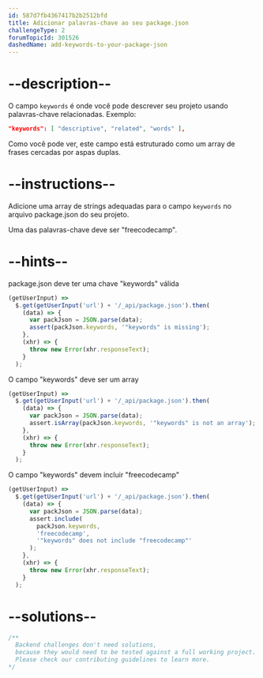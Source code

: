 ```yaml
---
id: 587d7fb4367417b2b2512bfd
title: Adicionar palavras-chave ao seu package.json
challengeType: 2
forumTopicId: 301526
dashedName: add-keywords-to-your-package-json
---
```


# --description--

O campo `keywords` é onde você pode descrever seu projeto usando palavras-chave relacionadas. Exemplo:

```json
"keywords": [ "descriptive", "related", "words" ],
```

Como você pode ver, este campo está estruturado como um array de frases cercadas por aspas duplas.

# --instructions--

Adicione uma array de strings adequadas para o campo `keywords` no arquivo package.json do seu projeto.

Uma das palavras-chave deve ser "freecodecamp".

# --hints--

package.json deve ter uma chave "keywords" válida

```js
(getUserInput) =>
  $.get(getUserInput('url') + '/_api/package.json').then(
    (data) => {
      var packJson = JSON.parse(data);
      assert(packJson.keywords, '"keywords" is missing');
    },
    (xhr) => {
      throw new Error(xhr.responseText);
    }
  );
```

O campo "keywords" deve ser um array

```js
(getUserInput) =>
  $.get(getUserInput('url') + '/_api/package.json').then(
    (data) => {
      var packJson = JSON.parse(data);
      assert.isArray(packJson.keywords, '"keywords" is not an array');
    },
    (xhr) => {
      throw new Error(xhr.responseText);
    }
  );
```

O campo "keywords" devem incluir "freecodecamp"

```js
(getUserInput) =>
  $.get(getUserInput('url') + '/_api/package.json').then(
    (data) => {
      var packJson = JSON.parse(data);
      assert.include(
        packJson.keywords,
        'freecodecamp',
        '"keywords" does not include "freecodecamp"'
      );
    },
    (xhr) => {
      throw new Error(xhr.responseText);
    }
  );
```

# --solutions--

```js
/**
  Backend challenges don't need solutions, 
  because they would need to be tested against a full working project. 
  Please check our contributing guidelines to learn more.
*/
```
